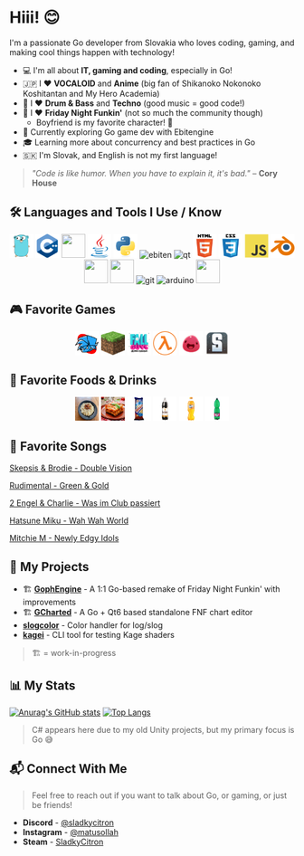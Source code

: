 # Hiii! 😊

I'm a passionate Go developer from Slovakia who loves coding, gaming, and making cool things happen with technology!

- 💻 I'm all about **IT, gaming and coding**, especially in Go!
- 🇯🇵 I ❤ **VOCALOID** and **Anime** (big fan of Shikanoko Nokonoko Koshitantan and My Hero Academia)
- 🎵 I ❤ **Drum & Bass** and **Techno** (good music = good code!)
- 🎤 I ❤ **Friday Night Funkin'** (not so much the community though)
  - Boyfriend is my favorite character! 💙
- 🚀 Currently exploring Go game dev with Ebitengine
- 🎓 Learning more about concurrency and best practices in Go
- 🇸🇰 I'm Slovak, and English is not my first language!

> *"Code is like humor. When you have to explain it, it's bad."* – **Cory House**

## 🛠️ Languages and Tools I Use / Know

<p align="center">
<img src="https://raw.githubusercontent.com/devicons/devicon/master/icons/go/go-original.svg" alt="go" width="42" height="42" />
<img src="https://raw.githubusercontent.com/devicons/devicon/master/icons/cplusplus/cplusplus-original.svg" alt="cplusplus" width="42" height="42" />
<img src="https://cdn.jsdelivr.net/gh/devicons/devicon@latest/icons/csharp/csharp-original.svg" width="42" height="42" />
<img src="https://raw.githubusercontent.com/devicons/devicon/master/icons/java/java-original.svg" alt="java" width="42" height="42" />
<img src="https://raw.githubusercontent.com/devicons/devicon/master/icons/python/python-original.svg" alt="python" width="42" height="42" />
<img src="https://ebitengine.org/images/logo.png" alt="ebiten" width="42" height="42" />
<img src="https://upload.wikimedia.org/wikipedia/commons/0/0b/Qt_logo_2016.svg" alt="qt" width="42" height="42" />
<img src="https://raw.githubusercontent.com/devicons/devicon/master/icons/html5/html5-original-wordmark.svg" alt="html5" width="42" height="42" />
<img src="https://raw.githubusercontent.com/devicons/devicon/master/icons/css3/css3-original-wordmark.svg" alt="css3" width="42" height="42" />
<img src="https://raw.githubusercontent.com/devicons/devicon/master/icons/javascript/javascript-original.svg" alt="javascript" width="42" height="42" />
<img src="https://raw.githubusercontent.com/devicons/devicon/master/icons/blender/blender-original.svg" alt="blender" width="42" height="42" />
<img src="https://cdn.jsdelivr.net/gh/devicons/devicon@latest/icons/unity/unity-original.svg" width="42" height="42" />
<img src="https://cdn.jsdelivr.net/gh/devicons/devicon@latest/icons/vscode/vscode-original.svg" width="42" height="42" />
<img src="https://www.vectorlogo.zone/logos/git-scm/git-scm-icon.svg" alt="git" width="42" height="42" />
<img src="https://cdn.worldvectorlogo.com/logos/arduino-1.svg" alt="arduino" width="42" height="42" />
<img src="https://cdn.jsdelivr.net/gh/devicons/devicon@latest/icons/raspberrypi/raspberrypi-original.svg" width="42" height="42" />
</p>

## 🎮 Favorite Games

<p align="center">
<img src="https://github.com/MatusOllah/MatusOllah/blob/main/funkin.png?raw=true" alt="funkin" width="42" height="42" />
<img src="https://github.com/MatusOllah/MatusOllah/blob/main/minecraft.png?raw=true" alt="minecraft" width="42" height="42" />
<img src="https://github.com/MatusOllah/MatusOllah/blob/main/fall_guys.png?raw=true" alt="fall_guys" width="42" height="42" />
<img src="https://github.com/MatusOllah/MatusOllah/blob/main/half_life.png?raw=true" alt="half_life" width="42" height="42" />
<img src="https://github.com/MatusOllah/MatusOllah/blob/main/slime_rancher.png?raw=true" alt="slime_rancher" width="42" height="42" />
<img src="https://github.com/MatusOllah/MatusOllah/blob/main/satisfactory.png?raw=true" alt="satisfactory" width="42" height="42" />
</p>

## 🍛 Favorite Foods & Drinks

<p align="center">
<img src="https://github.com/MatusOllah/MatusOllah/blob/main/halusky.png?raw=true" alt="halusky" width="42" height="42" />
<img src="https://github.com/MatusOllah/MatusOllah/blob/main/lasagne.png?raw=true" alt="lasagne" width="42" height="42" />
<img src="https://github.com/MatusOllah/MatusOllah/blob/main/horalky.png?raw=true" alt="horalky" width="42" height="42" />
<img src="https://github.com/MatusOllah/MatusOllah/blob/main/kofola.png?raw=true" alt="kofola" width="42" height="42" />
<img src="https://github.com/MatusOllah/MatusOllah/blob/main/fanta.png?raw=true" alt="fanta" width="42" height="42" />
<img src="https://github.com/MatusOllah/MatusOllah/blob/main/baldovska.png?raw=true" alt="baldovska" width="42" height="42" />
</p>

## 🎵 Favorite Songs

[Skepsis & Brodie - Double Vision](https://tidal.com/browse/track/378768669?u)

[Rudimental - Green & Gold](https://tidal.com/browse/track/345812639?u)

[2 Engel & Charlie - Was im Club passiert](https://tidal.com/browse/track/420851086?u)

[Hatsune Miku - Wah Wah World](https://tidal.com/browse/track/155187742?u)

[Mitchie M - Newly Edgy Idols](https://tidal.com/browse/track/157120047?u)

## 🚀 My Projects

- 🏗️ [**GophEngine**](https://github.com/MatusOllah/gophengine) - A 1:1 Go-based remake of Friday Night Funkin' with improvements
- 🏗️ [**GCharted**](https://github.com/MatusOllah/gcharted) - A Go + Qt6 based standalone FNF chart editor
- [**slogcolor**](https://github.com/MatusOllah/slogcolor) - Color handler for log/slog
- [**kagei**](https://github.com/MatusOllah/kagei) - CLI tool for testing Kage shaders

> 🏗️ = work-in-progress

## 📊 My Stats

[![Anurag's GitHub stats](https://github-readme-stats.vercel.app/api?username=MatusOllah&theme=transparent)](https://github.com/anuraghazra/github-readme-stats) [![Top Langs](https://github-readme-stats.vercel.app/api/top-langs/?username=MatusOllah&theme=transparent&layout=compact&langs_count=8)](https://github.com/anuraghazra/github-readme-stats)
> C# appears here due to my old Unity projects, but my primary focus is Go 😅

## 📬 Connect With Me

> Feel free to reach out if you want to talk about Go, or gaming, or just be friends!

- **Discord** - [@sladkycitron](https://discord.com/channels/@sladkycitron)
- **Instagram** - [@matusollah](https://www.instagram.com/matusollah/)
- **Steam** - [SladkyCitron](https://steamcommunity.com/id/SladkyCitron/)
